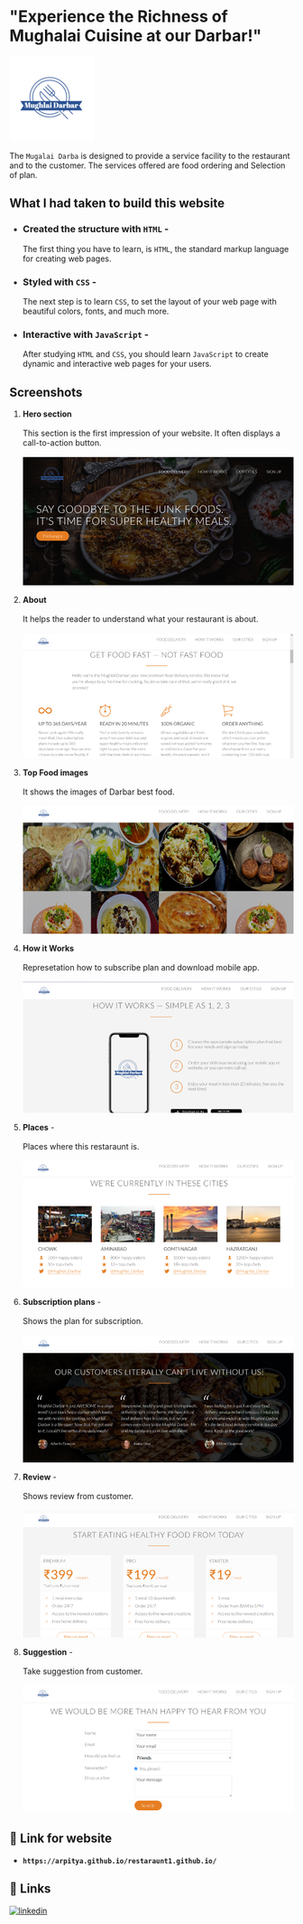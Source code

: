 
# "Experience the Richness of Mughalai Cuisine at our Darbar!"
![App Screenshot](https://github.com/arpitya/restaraunt1.github.io/blob/main/resources/img/logo-whitegithub.png?raw=true)



The ``Mugalai Darba`` is designed to provide a service facility to the restaurant and to the customer. The services offered are food ordering and Selection of plan.


## What I had taken to build this website

- ### **Created the structure with ````HTML````** - 
  The first thing you have to learn, is ``HTML``, the standard markup language for creating web pages.
- ### **Styled with ``CSS``** -  
    The next step is to learn ``CSS``, to set the layout of your web page with beautiful colors, fonts, and much more.
- ### **Interactive with ``JavaScript``** - 
    After studying ``HTML`` and ``CSS``, you should learn ``JavaScript`` to create dynamic and interactive web pages for your users.

## Screenshots
1. **Hero section** <br> 
<br>This section is the first impression of your website. 
It often displays a call-to-action button.<br>
<br>![App Screenshot](https://github.com/arpitya/restaraunt1.github.io/blob/main/screenshot/Picture1.png)

2. **About**<br>
<br>It helps the reader to understand what your restaurant is about.<br>
<br>![App Screenshot](https://github.com/arpitya/restaraunt1.github.io/blob/main/screenshot/Picture2.png)

3. **Top Food images** <br>
<br> It shows the images of Darbar best food.<br>
<br>![App Screenshot](https://github.com/arpitya/restaraunt1.github.io/blob/main/screenshot/Picture3.png)

4. **How it Works** <br>
<br>Represetation how to subscribe plan and download mobile app.<br>
<br>![App Screenshot](https://github.com/arpitya/restaraunt1.github.io/blob/main/screenshot/Picture4.png)

5. **Places** -<br>
<br>Places where this restaraunt is.<br>
<br>![App Screenshot](https://github.com/arpitya/restaraunt1.github.io/blob/main/screenshot/Picture5.png)

6. **Subscription plans** -<br>
<br>Shows the plan for subscription.<br>
<br>![App Screenshot](https://github.com/arpitya/restaraunt1.github.io/blob/main/screenshot/Picture6.png)

7. **Review** -<br>
<br>Shows review from customer.<br>
<br>![App Screenshot](https://github.com/arpitya/restaraunt1.github.io/blob/main/screenshot/Picture7.png)

8. **Suggestion** -<br>
<br>Take suggestion from customer.<br>
<br>![App Screenshot](https://github.com/arpitya/restaraunt1.github.io/blob/main/screenshot/Picture8.png)

##  🔗 Link for website

- **``https://arpitya.github.io/restaraunt1.github.io/``**



## 🔗 Links
[![linkedin](https://img.shields.io/badge/linkedin-0A66C2?style=for-the-badge&logo=linkedin&logoColor=white)](https://www.linkedin.com/in/arpitya-singh-239457215/)

